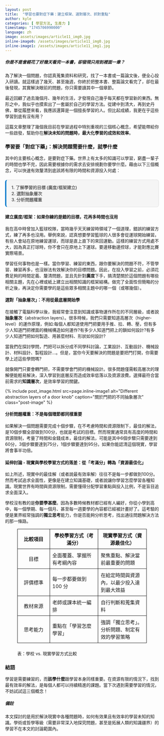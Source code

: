```yaml
---
layout: post
title:  "學習也要對症下藥：建立框架、選對層次、抓對重點"
author: kyle
categories: [ 學習方法, 生產力 ]
timestamp: "1745706990000"
language: zh
image: assets/images/article11_img0.jpg
inline-image0: /assets/images/article11_img0.jpg
inline-image1: /assets/images/article11_img1.jpg
---
```


##### 你是不是曾經花了好幾天看完一本書，卻發現只用到裡面一章？

為了解決一個問題，你認真蒐集資料和研究，找了一本書或一篇論文後，便全心投入研讀。就這樣過了幾天、甚至幾週，你終於把整本書、整篇論文看完了，卻在最後發現，其實解決眼前的問題，你只需要讀其中一個章節。

最近回顧了過去幾個月、幾年的生活，才發現自己幾乎每天都在學習新的東西。無形之中，我似乎也摸索出了一套屬於自己的學習方法。從建中到清大，再到史丹佛，單從履歷來看，我應該還算是一個擅長學習的人。但比起成績，我更在乎這些學習到底有沒有用？

這篇文章整理了幾個我目前在學習過程中特別重視的三個核心概念，希望能帶給你一些啟發，幫助你在**解決未知的問題時，最大化學習的成效和效率**。


### 學習要「對症下藥」：解決問題需要什麼，就學什麼

其中的主要核心概念，是要對症下藥。世界上有太多的知識可以學習，窮盡一輩子的時間也學不完，因此需要根據你的需求去安排規劃你要學什麼。藉由以下三個概念，可以快速有效釐清到底該將有限的時間和資源投入何處：

<blockquote style="background-color: #f5f5f5;
  border: 1px solid #ddd;
  border-left: 4px solid #007acc;
  border-radius: 8px;
  padding: 1em 1.2em;
  margin: 1.5em 0;
  font-style: normal;
  font-weight: bold;">
1. 了解學習的目標 (廣度/框架建立) <br>
2. 選對抽象層次  <br>
3. 分析問題權重<br>
</blockquote>

#### 建立廣度/框架：如果你練的是錯的目標，花再多時間也沒用

我在高中時曾加入籃球校隊，當時幾乎天天練習時領域了一個道理，錯誤的練習方式，練了再多也沒用。舉例來說，認真想要學習籃球的人很多會從運球開始練習。有些人會站在原地練習運球，而球是直上直下的來回運動。這樣的練習方式用處不大，因為真正打球時，你不會只在原地上下運球。要邊移動邊控球，才能對應比賽實際場景。

學習任何事物也是一樣。當你學習、練習的東西，跟你要解決的問題不符，不管學習、練習再多，也沒辦法有效解決你的目標問題。因此，在投入學習之前，必須花費足夠的時間定義、釐清問題，並且先針對**廣度**下手，搞清楚關於這個問題有哪些相關主題，先在心裡或紙上建立出相關知識的框架結構。做完了全面性但簡略的分析之後，再決定你需要學的是這些眾多相關主題中的哪一個（或哪幾個）。

#### 選對「抽象層次」：不用從最底層開始學

在接觸了電腦科學以後，我經常會注意到知識或事物運作所在的不同層級，或者說**抽象層次**（abstraction layers）。很多時候，我們只需要知道高層次（higher-level）的運作原理，例如:每個人都知道使用門把要用手推、拉、轉、壓，但有多少人知道門把裡面的機械構造如何運作?有多少人知道門把上的鎖如何設計?有多少人知道門把如何製造、用甚麼材料、形狀如何設計?

當我們在探討學問，門把可以拆分成不同學科討論，工業設計、互動設計、機械設計、材料設計、製程設計...。但是，當你今天要解決的問題是要把門打開，你需要學上述這些學問嗎?

就像開門只要會轉門把，不需要學會門把的機械設計。很多問題僅需較高層次的理解便能輕易解決，深入學習到底層反而造成效率低落以及資源浪費。選擇最符合當前需求的**知識層次**，是效率學習的關鍵。

{% include post_image.html src=page.inline-image1 alt="Different abstraction layers of a door knob" caption="關於門把的不同抽象層次" class="post-image" %}

#### 分析問題權重：不是每個環節都同樣重要

如果解決一個問題需要完成十個步驟，在不考慮時間和資源限制下，最佳的解法，是10個步驟全部做到100分，也就是考試的目標。然而現實通常具有高度的時間和資源限制，考量了時間和金錢成本，最佳的解法，可能是其中6個步驟只需要達到60分，3個步驟要達到75分，1個步驟要達到95分。如果你能認清這個現實，學習將會事半功倍。

#### 延伸討論 - 現實與學校學習方式的落差：從「考滿分」轉為「資源最佳化」

如上所述，現實中的最佳解（或者說最有效率解）往往不是每一步都做到100分。然而考試追求全面性，更像是在建立知識基礎，或者說讓你學習怎麼學習各種知識。現實世界有時間與資源限制，需要懂得分配學習重點與投入比例，不是盲目追求全面深入。

學校沒有教的是**你要學甚麼**。因為多數時候教材都已經有人編好，你從小學到高中，每一個學期、每一個月、甚至每一週要學的內容都已經被計畫好了。這考驗的便是業界經常強調的**獨立思考**能力，你是否能夠分析思考，找出通往問題解決方法的那一條路。


<figure>
    <table style="border-collapse: collapse; width: 100%; font-size: 16px; margin-bottom: 24px;">
        <colgroup>
            <col style="width: 25%;">
            <col style="width: 37.5%;">
            <col style="width: 37.5%;">
        </colgroup>
    <thead>
        <tr>
        <th style="border: 1px solid #000; padding: 8px; text-align: center;">比較項目</th>
        <th style="border: 1px solid #000; padding: 8px; text-align: center;">學校學習方式（考滿分）</th>
        <th style="border: 1px solid #000; padding: 8px; text-align: center;">現實學習方式（資源最佳化）</th>
        </tr>
    </thead>
    <tbody>
        <tr>
        <td style="border: 1px solid #000; padding: 8px; text-align: center;">目標</td>
        <td style="border: 1px solid #000; padding: 8px;">全面覆蓋、掌握所有考綱內容</td>
        <td style="border: 1px solid #000; padding: 8px;">聚焦重點、解決當前最重要的問題</td>
        </tr>
        <tr>
        <td style="border: 1px solid #000; padding: 8px; text-align: center;">評價標準</td>
        <td style="border: 1px solid #000; padding: 8px;">每一步都要做到 100 分</td>
        <td style="border: 1px solid #000; padding: 8px;">在給定時間與資源內，以最少投入達到最大效益</td>
        </tr>
        <tr>
        <td style="border: 1px solid #000; padding: 8px; text-align: center;">教材來源</td>
        <td style="border: 1px solid #000; padding: 8px;">老師或課本統一編排</td>
        <td style="border: 1px solid #000; padding: 8px;">自行判斷和蒐集資料</td>
        </tr>
        <tr>
        <td style="border: 1px solid #000; padding: 8px; text-align: center;">思考能力</td>
        <td style="border: 1px solid #000; padding: 8px;">重點在「學習怎麼學習」</td>
        <td style="border: 1px solid #000; padding: 8px;">強調「獨立思考」。分析問題、制定有效的學習策略</td>
        </tr>
    </tbody>
    </table>
  <figcaption>表：學校 vs. 現實學習方式比較</figcaption>
</figure>


### 結語

學習是需要練習的，而**該學什麼**跟學習本身同樣重要。在資源有限的情況下，找到最有效率的解法，是每個人都可以持續精進的課題。當下次遇到需要學習的情況，不妨試試這三個概念！


##### 備註
本文探討的是用於解決現實中各種問題時，如何有效果且有效率的學習未知的知識。學術或哲學等級（需要非常深入地探究問題，甚至是拓展人類的知識疆界）的學習不在本文的討論範圍內。